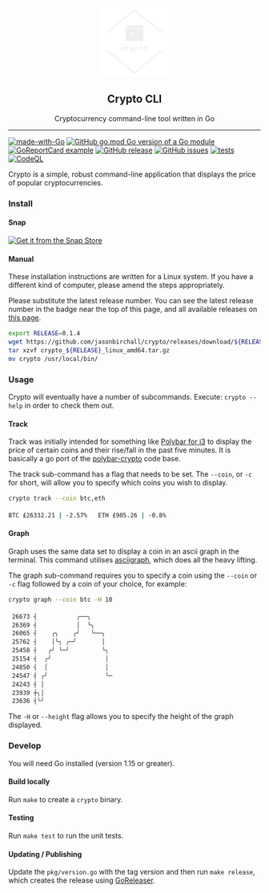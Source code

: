 <p align="center">
  <img alt="GoReleaser Logo" src="images/logo_transparent.png" height="140" />
  <h2 align="center">Crypto CLI</h2>
  <p align="center">Cryptocurrency command-line tool written in Go</p>
</p>

---

[![made-with-Go](https://img.shields.io/badge/Made%20with-Go-1f425f.svg)](http://golang.org)
[![GitHub go.mod Go version of a Go module](https://img.shields.io/github/go-mod/go-version/jasonbirchall/crypto.svg)](https://github.com/jasonbirchall/crypto)
[![GoReportCard example](https://goreportcard.com/badge/github.com/jasonbirchall/crypto)](https://goreportcard.com/report/github.com/jasonbirchall/crypto)
[![GitHub release](https://img.shields.io/github/release/jasonbirchall/crypto.svg)](https://GitHub.com/jasonbirchall/crypto/releases/)
[![GitHub issues](https://img.shields.io/github/issues/jasonbirchall/crypto.svg)](https://GitHub.com/jasonbirchall/crypto/issues/)
[![tests](https://github.com/jasonbirchall/crypto//workflows/tests/badge.svg)](https://github.com/jasonBirchall/crypto/actions?query=workflow%3A%22tests%22)
[![CodeQL](https://github.com/jasonbirchall/crypto//workflows/CodeQL/badge.svg)](https://github.com/jasonBirchall/crypto/actions?query=workflow%3ACodeQL)



Crypto is a simple, robust command-line application that displays the price of popular cryptocurrencies.

### Install

#### Snap

[![Get it from the Snap Store](https://snapcraft.io/static/images/badges/en/snap-store-black.svg)](https://snapcraft.io/crypto)

#### Manual
These installation instructions are written for a Linux system. If you have a different kind of
computer, please amend the steps appropriately.

Please substitute the latest release number. You can see the latest release
number in the badge near the top of this page, and all available releases on
[this page](https://github.com/jasonBirchall/crypto/releases/).

```bash
export RELEASE=0.1.4
wget https://github.com/jasonbirchall/crypto/releases/download/${RELEASE}/crypto_${RELEASE}_linux_amd64.tar.gz
tar xzvf crypto_${RELEASE}_linux_amd64.tar.gz
mv crypto /usr/local/bin/
```

### Usage

Crypto will eventually have a number of subcommands. Execute: `crypto --help` in order to check them out.

#### Track

Track was initially intended for something like [Polybar for i3](https://github.com/polybar/polybar) to display the price of certain coins and their rise/fall in the past five minutes. It is basically a go port of the [polybar-crypto](https://github.com/willHol/polybar-crypto) code base.

The track sub-command has a flag that needs to be set. The `--coin`, or `-c` for short, will allow you to specify which coins you wish to display.

```bash
crypto track --coin btc,eth

BTC £26332.21 | -2.57%   ETH £905.26 | -0.8%
```

#### Graph

Graph uses the same data set to display a coin in an ascii graph in the terminal. This command utilises [asciigraph](https://github.com/guptarohit/asciigraph), which does all the heavy lifting. 

The graph sub-command requires you to specify a coin using the `--coin` or `-c` flag followed by a coin of your choice, for example:

```bash
crypto graph --coin btc -H 10

 26673 ┤           ╭──╮
 26369 ┤           │  ╰╮
 26065 ┤    ╭╮    ╭╯   ╰──╮
 25762 ┤    │╰╮ ╭─╯       │
 25458 ┤   ╭╯ ╰─╯         ╰╮
 25154 ┤  ╭╯               │
 24850 ┤  │                │
 24547 ┤ ╭╯                ╰─
 24243 ┤ │
 23939 ┼╮│
 23636 ┤╰╯

```

The `-H` or `--height` flag allows you to specify the height of the graph displayed.

### Develop

You will need Go installed (version 1.15 or greater).

#### Build locally

Run `make` to create a `crypto` binary.

#### Testing

Run `make test` to run the unit tests.

#### Updating / Publishing

Update the `pkg/version.go` with the tag version and then run `make release`, which creates the release using [GoReleaser](https://github.com/goreleaser/goreleaser).
